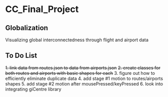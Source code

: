 # CC_Final_Project

## Globalization
Visualizing global interconnectedness through flight and airport data

## To Do List

~~1. link data from routes.json to data from airports.json~~
~~2. create classes for both routes and airports with basic shapes for each~~
3. figure out how to efficiently eliminate duplicate data
4. add stage #1 motion to routes/airports shapes
5. add stage #2 motion after mousePressed/keyPressed
6. look into integrating giCentre library
